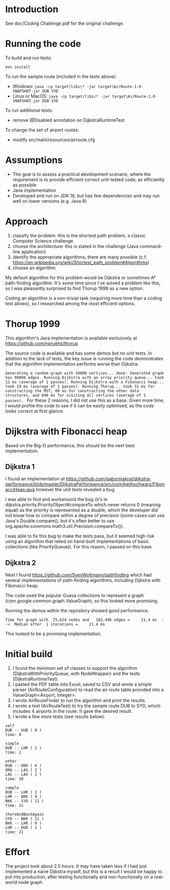 # Introduction

See doc/Coding Challenge.pdf for the original challenge.

# Running the code

To build and run tests:

`mvn install`

To run the sample route (included in the tests above):

* Windows: `java -cp target\libs\* -jar target\AirRoute-1.0-SNAPSHOT.jar DUB SYD`
* Linux or MacOS: `java -cp target/libs/* -jar target\AirRoute-1.0-SNAPSHOT.jar DUB SYD`

To run additional tests:

* remove @Disabled annotation on DijkstraRuntimeTest

To change the set of airport routes:

* modify src/main/resources/airroute.cfg

# Assumptions

* The goal is to assess a practical development scenario, where the requirement is to provide efficient
  correct unit-tested code, as efficiently as possible
* Java implementation
* Developed and run on JDK 16, but has few dependencies and may run well on lower versions (e.g. Java 8)

# Approach

 1. classify the problem: this is the shortest path problem, a classic Computer Science challenge
 2. choose the architecture: this is stated in the challenge (Java command-line application)
 3. identify the appropriate algorithms; there are many possible (c.f. https://en.wikipedia.org/wiki/Shortest_path_problem#Algorithms)
 4. choose an algorithm

My default algorithm for this problem would be Dijkstra or sometimes A* path-finding algorithm.
It's some time since I've solved a problem like this, so I was pleasantly surprised to find
Thorup 1999 as a new option.

Coding an algorithm is a non-trivial task (requiring more time than a coding test allows),
so I researched among the most efficient options.

# Thorup 1999

This algorithm's Java implementation is available exclusively at https://github.com/npruehs/thorup

The source code is available and has some demos but no unit tests.
In addition to the lack of tests, the key issue is running the code demonstrates that the algorithm
implementation performs worse than Dijkstra:

`Generating a random graph with 50000 vertices... done: Generated graph has 99998 edges.
Running Dijkstra with an array priority queue... took 12 ms (average of 1 passes).
Running Dijkstra with a Fibonacci heap... took 19 ms (average of 1 passes).
Running Thorup... took 31 ms for constructing the MST, 80 ms for constructing the other data structures, and 898 ms for visiting all vertices (average of 1 passes).
`
For these 2 reasons, I did not use this as a base. Given more time, I would profile the code to see if it can be easily
optimised, as the code looks correct at first glance.

# Dijkstra with Fibonacci heap

Based on the Big-O performance, this should be the next best implementation.

## Dijkstra 1

I found an implementation at https://github.com/gabormakrai/dijkstra-performance/blob/master/DijkstraPerformance/src/com/keithschwarz/FibonacciHeap.java
however the unit tests revealed a bug.

I was able to find and workaround the bug (it's in dijkstra.priority.PriorityObject#compareTo which never
returns 0 (meaning equal) as the priority is represented as a double, which the developer did not know
how to compare within a degree of precision (some cases can use Java's Double.compare(), but it's often better
to use org.apache.commons.math3.util.Precision.compareTo()).

I was able to fix this bug to make the tests pass, but it seemed high risk using an algorithm that relied on hand-built
implementations of basic collections (like PriorityQueue)). For this reason, I passed on this base.

## Dijkstra 2

Next I found https://github.com/SvenWoltmann/pathfinding which had several implementations of path-finding algorithms,
including Dijkstra with Fibonacci heap.

The code used the popular Guava collections to represent a graph (com.google.common.graph.ValueGraph),
so this looked more promising.

Running the demos within the repository showed good performance.

`Time for graph with  25,624 nodes and   102,496 edges =     21.4 ms  -->  Median after  1 iterations =     21.4 ms
`

This looked to be a promising implementation. 

# Initial build

1. I found the minimum set of classes to support the algorithm
   (DijkstraWithPriorityQueue, with NodeWrapper) and the tests (DijkstraRuntimeTest).
2. I pasted the PDF table into Excel, saved to CSV and wrote a simple parser (AirRouteConfiguration) to read the
   air route table provided into a ValueGraph<Airport, Integer>.
3. I wrote AirRouteFinder to run the algorithm and print the results.
4. I wrote a test (AirRouteTest) to try the sample route DUB to SYD, which includes 4 airports in the route. It gave the desired result.
5. I wrote a few more tests (see results below).

```
self
DUB -- DUB ( 0 )
time: 0

simple
DUB -- LHR ( 1 )
time: 1

other
DUB -- ORD ( 6 )
ORD -- LAS ( 2 )
LAS -- LAX ( 2 )
time: 10

sample
DUB -- LHR ( 1 )
LHR -- BKK ( 9 )
BKK -- SYD ( 11 )
time: 21

thereAndBackAgain
SYD -- BKK ( 11 )
BKK -- LHR ( 9 )
LHR -- DUB ( 1 )
time: 21
```

# Effort

The project took about 2.5 hours. It may have taken less if I had just implemented a naive Dijkstra myself,
but this is a result I would be happy to put into production, after testing functionally and non-functionally
on a real-world node graph.
